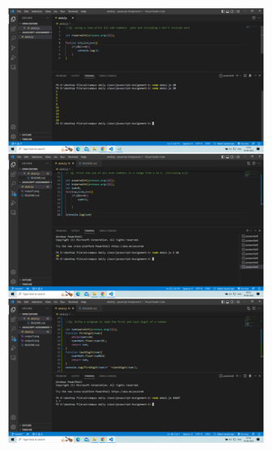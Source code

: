 <img src="output1.png" alt="output-1">
<img src="output2.png" alt="output-2">
<img src="output3.png" alt="output-3">